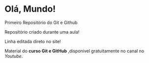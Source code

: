 # Olá, Mundo!
 Primeiro Repositório do Git e Github

 Repositório criado durante uma aula!

Linha editada direto no site!

Material do **curso Git e GitHub** ,disponivel gratuitamente no canal no *Youtube*.
